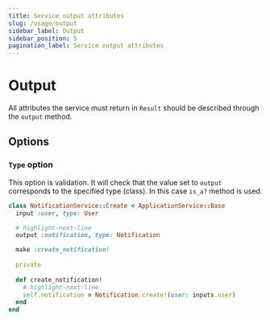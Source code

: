 ```yaml
---
title: Service output attributes
slug: /usage/output
sidebar_label: Output
sidebar_position: 5
pagination_label: Service output attributes
---
```


# Output

All attributes the service must return in `Result` should be described through the `output` method.

## Options

### `Type` option

This option is validation.
It will check that the value set to `output` corresponds to the specified type (class).
In this case `is_a?` method is used.

```ruby
class NotificationService::Create < ApplicationService::Base
  input :user, type: User

  # highlight-next-line
  output :notification, type: Notification

  make :create_notification!
  
  private
  
  def create_notification!
    # highlight-next-line
    self.notification = Notification.create!(user: inputs.user)
  end
end
```
